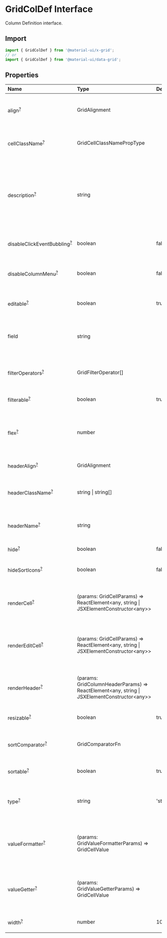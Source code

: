 # GridColDef Interface

<p class="description">Column Definition interface.</p>

## Import

```js
import { GridColDef } from '@material-ui/x-grid';
// or
import { GridColDef } from '@material-ui/data-grid';
```

## Properties

| Name                                                                                                        | Type                                                                                                                                      | Default                                          | Description                                                                                           |
| :---------------------------------------------------------------------------------------------------------- | :---------------------------------------------------------------------------------------------------------------------------------------- | :----------------------------------------------- | :---------------------------------------------------------------------------------------------------- |
| <span class="prop-name optional">align<sup><abbr title="optional">?</abbr></sup></span>                     | <span class="prop-type">GridAlignment</span>                                                                                              |                                                  | Allows to align the column values in cells.                                                           |
| <span class="prop-name optional">cellClassName<sup><abbr title="optional">?</abbr></sup></span>             | <span class="prop-type">GridCellClassNamePropType</span>                                                                                  |                                                  | Class name that will be added in cells for that column.                                               |
| <span class="prop-name optional">description<sup><abbr title="optional">?</abbr></sup></span>               | <span class="prop-type">string</span>                                                                                                     |                                                  | The description of the column rendered as tooltip if the column header name is not fully displayed.   |
| <span class="prop-name optional">disableClickEventBubbling<sup><abbr title="optional">?</abbr></sup></span> | <span class="prop-type">boolean</span>                                                                                                    | <span class="prop-default">false<br /></span>    | Allows to disable the click event in cells.                                                           |
| <span class="prop-name optional">disableColumnMenu<sup><abbr title="optional">?</abbr></sup></span>         | <span class="prop-type">boolean</span>                                                                                                    | <span class="prop-default">false<br /></span>    | If `true`, the column menu is disabled for this column.                                               |
| <span class="prop-name optional">editable<sup><abbr title="optional">?</abbr></sup></span>                  | <span class="prop-type">boolean</span>                                                                                                    | <span class="prop-default">true<br /></span>     | If `true`, the cells of the column are editable.                                                      |
| <span class="prop-name">field</span>                                                                        | <span class="prop-type">string</span>                                                                                                     |                                                  | The column identifier. It's used to map with GridRowData values.                                      |
| <span class="prop-name optional">filterOperators<sup><abbr title="optional">?</abbr></sup></span>           | <span class="prop-type">GridFilterOperator[]</span>                                                                                       |                                                  | Allows setting the filter operators for this column.                                                  |
| <span class="prop-name optional">filterable<sup><abbr title="optional">?</abbr></sup></span>                | <span class="prop-type">boolean</span>                                                                                                    | <span class="prop-default">true<br /></span>     | If `true`, the column is filterable.                                                                  |
| <span class="prop-name optional">flex<sup><abbr title="optional">?</abbr></sup></span>                      | <span class="prop-type">number</span>                                                                                                     |                                                  | If set, it indicates that a column has fluid width. Range [0, ∞).                                     |
| <span class="prop-name optional">headerAlign<sup><abbr title="optional">?</abbr></sup></span>               | <span class="prop-type">GridAlignment</span>                                                                                              |                                                  | Header cell element alignment.                                                                        |
| <span class="prop-name optional">headerClassName<sup><abbr title="optional">?</abbr></sup></span>           | <span class="prop-type">string \| string[]</span>                                                                                         |                                                  | Class name that will be added in the column header cell.                                              |
| <span class="prop-name optional">headerName<sup><abbr title="optional">?</abbr></sup></span>                | <span class="prop-type">string</span>                                                                                                     |                                                  | The title of the column rendered in the column header cell.                                           |
| <span class="prop-name optional">hide<sup><abbr title="optional">?</abbr></sup></span>                      | <span class="prop-type">boolean</span>                                                                                                    | <span class="prop-default">false<br /></span>    | If `true`, hide the column.                                                                           |
| <span class="prop-name optional">hideSortIcons<sup><abbr title="optional">?</abbr></sup></span>             | <span class="prop-type">boolean</span>                                                                                                    | <span class="prop-default">false<br /></span>    | Toggle the visibility of the sort icons.                                                              |
| <span class="prop-name optional">renderCell<sup><abbr title="optional">?</abbr></sup></span>                | <span class="prop-type">(params: GridCellParams) =&gt; ReactElement&lt;any, string \| JSXElementConstructor&lt;any&gt;&gt;</span>         |                                                  | Allows to override the component rendered as cell for this column.                                    |
| <span class="prop-name optional">renderEditCell<sup><abbr title="optional">?</abbr></sup></span>            | <span class="prop-type">(params: GridCellParams) =&gt; ReactElement&lt;any, string \| JSXElementConstructor&lt;any&gt;&gt;</span>         |                                                  | Allows to override the component rendered in edit cell mode for this column.                          |
| <span class="prop-name optional">renderHeader<sup><abbr title="optional">?</abbr></sup></span>              | <span class="prop-type">(params: GridColumnHeaderParams) =&gt; ReactElement&lt;any, string \| JSXElementConstructor&lt;any&gt;&gt;</span> |                                                  | Allows to render a component in the column header cell.                                               |
| <span class="prop-name optional">resizable<sup><abbr title="optional">?</abbr></sup></span>                 | <span class="prop-type">boolean</span>                                                                                                    | <span class="prop-default">true<br /></span>     | If `true`, the column is resizable.                                                                   |
| <span class="prop-name optional">sortComparator<sup><abbr title="optional">?</abbr></sup></span>            | <span class="prop-type">GridComparatorFn</span>                                                                                           |                                                  | A comparator function used to sort rows.                                                              |
| <span class="prop-name optional">sortable<sup><abbr title="optional">?</abbr></sup></span>                  | <span class="prop-type">boolean</span>                                                                                                    | <span class="prop-default">true<br /></span>     | If `true`, the column is sortable.                                                                    |
| <span class="prop-name optional">type<sup><abbr title="optional">?</abbr></sup></span>                      | <span class="prop-type">string</span>                                                                                                     | <span class="prop-default">'string'<br /></span> | Type allows to merge this object with a default definition [GridColDef](/api/data-grid/grid-col-def). |
| <span class="prop-name optional">valueFormatter<sup><abbr title="optional">?</abbr></sup></span>            | <span class="prop-type">(params: GridValueFormatterParams) =&gt; GridCellValue</span>                                                     |                                                  | Function that allows to apply a formatter before rendering its value.                                 |
| <span class="prop-name optional">valueGetter<sup><abbr title="optional">?</abbr></sup></span>               | <span class="prop-type">(params: GridValueGetterParams) =&gt; GridCellValue</span>                                                        |                                                  | Function that allows to get a specific data instead of field to render in the cell.                   |
| <span class="prop-name optional">width<sup><abbr title="optional">?</abbr></sup></span>                     | <span class="prop-type">number</span>                                                                                                     | <span class="prop-default">100<br /></span>      | Set the width of the column.                                                                          |
